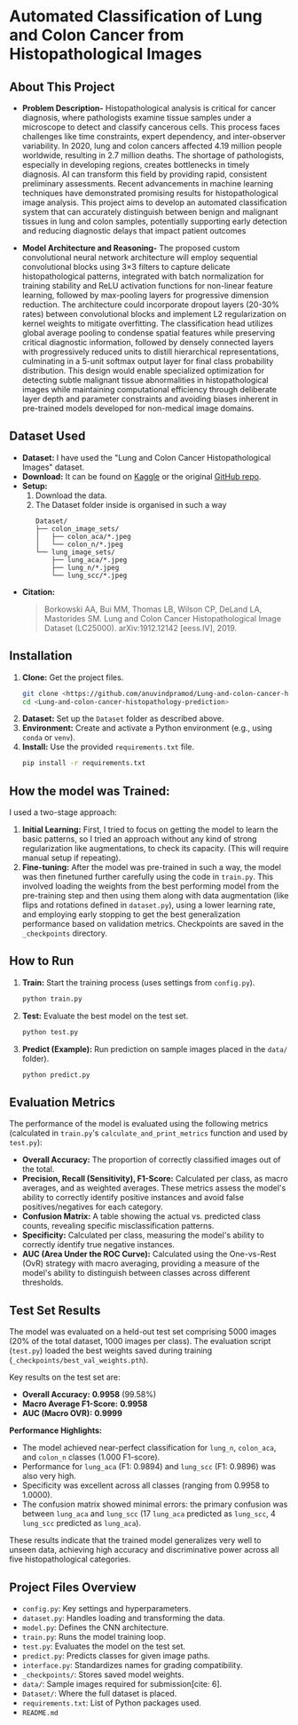 # Automated Classification of Lung and Colon Cancer from Histopathological Images

## About This Project

* **Problem Description-**
Histopathological analysis is critical for cancer diagnosis, where pathologists examine tissue samples under a microscope to detect and classify cancerous cells. This process faces challenges like time constraints, expert dependency, and inter-observer variability. In 2020, lung and colon cancers affected 4.19 million people worldwide, resulting in 2.7 million deaths. The shortage of pathologists, especially in developing regions, creates bottlenecks in timely diagnosis.
AI can transform this field by providing rapid, consistent preliminary assessments. Recent advancements in machine learning techniques have demonstrated promising results for histopathological image analysis. This project aims to develop an automated classification system that can accurately distinguish between benign and malignant tissues in lung and colon samples, potentially supporting early detection and reducing diagnostic delays that impact patient outcomes


* **Model Architecture and Reasoning-**
The proposed custom convolutional neural network architecture will employ sequential convolutional blocks using 3×3 filters to capture delicate histopathological patterns, integrated with batch normalization for training stability and ReLU activation functions for non-linear feature learning, followed by max-pooling layers for progressive dimension reduction. The architecture could incorporate dropout layers (20-30% rates) between convolutional blocks and implement L2 regularization on kernel weights to mitigate overfitting. The classification head utilizes global average pooling to condense spatial features while preserving critical diagnostic information, followed by densely connected layers with progressively reduced units to distill hierarchical representations, culminating in a 5-unit softmax output layer for final class probability distribution. This design would enable specialized optimization for detecting subtle malignant tissue abnormalities in histopathological images while maintaining computational efficiency through deliberate layer depth and parameter constraints and avoiding biases inherent in pre-trained models developed for non-medical image domains.


## Dataset Used

* **Dataset:** I have used the "Lung and Colon Cancer Histopathological Images" dataset.
* **Download:** It can be found on [Kaggle](https://www.kaggle.com/datasets/andrewmvd/lung-and-colon-cancer-histopathological-images) or the original [GitHub repo](https://github.com/tampapath/lung_colon_image_set).
* **Setup:**
    1.  Download the data.
    2. The Dataset folder inside is organised in such a way 
        ```
        Dataset/
        ├── colon_image_sets/
        │   ├── colon_aca/*.jpeg
        │   └── colon_n/*.jpeg
        └── lung_image_sets/
            ├── lung_aca/*.jpeg
            ├── lung_n/*.jpeg
            └── lung_scc/*.jpeg
        ```
* **Citation:**
    > Borkowski AA, Bui MM, Thomas LB, Wilson CP, DeLand LA, Mastorides SM. Lung and Colon Cancer Histopathological Image Dataset (LC25000). arXiv:1912.12142 \[eess.IV], 2019.

## Installation

1.  **Clone:** Get the project files.
    ```bash
    git clone <https://github.com/anuvindpramod/Lung-and-colon-cancer-histopathology-prediction-network.git>
    cd <Lung-and-colon-cancer-histopathology-prediction>
    ```
2.  **Dataset:** Set up the `Dataset` folder as described above.
3.  **Environment:** Create and activate a Python environment (e.g., using `conda` or `venv`).
4.  **Install:** Use the provided `requirements.txt` file.
    ```bash
    pip install -r requirements.txt
    ```

## How the model was Trained:

I used a two-stage approach:

1.  **Initial Learning:** First, I tried to focus on getting the model to learn the basic patterns, so I tried an approach without any kind of strong regularization like augmentations, to check its capacity. (This will require manual setup if repeating).
2.  **Fine-tuning:** After the model was pre-trained in such a way, the model was then finetuned further carefully using the code in `train.py`. This involved loading the weights from the best performing model from the pre-training step and then using them along with data augmentation (like flips and rotations defined in `dataset.py`), using a lower learning rate, and employing early stopping to get the best generalization performance based on validation metrics. Checkpoints are saved in the `_checkpoints` directory.

## How to Run

1.  **Train:** Start the training process (uses settings from `config.py`).
    ```bash
    python train.py
    ```
2.  **Test:** Evaluate the best model on the test set.
    ```bash
    python test.py
    ```
3.  **Predict (Example):** Run prediction on sample images placed in the `data/` folder).
    ```bash
    python predict.py
    ```


## Evaluation Metrics

The performance of the model is evaluated using the following metrics (calculated in `train.py`'s `calculate_and_print_metrics` function and used by `test.py`):

* **Overall Accuracy:** The proportion of correctly classified images out of the total.
* **Precision, Recall (Sensitivity), F1-Score:** Calculated per class, as macro averages, and as weighted averages. These metrics assess the model's ability to correctly identify positive instances and avoid false positives/negatives for each category.
* **Confusion Matrix:** A table showing the actual vs. predicted class counts, revealing specific misclassification patterns.
* **Specificity:** Calculated per class, measuring the model's ability to correctly identify true negative instances.
* **AUC (Area Under the ROC Curve):** Calculated using the One-vs-Rest (OvR) strategy with macro averaging, providing a measure of the model's ability to distinguish between classes across different thresholds.

## Test Set Results

The model was evaluated on a held-out test set comprising 5000 images (20% of the total dataset, 1000 images per class). The evaluation script (`test.py`) loaded the best weights saved during training (`_checkpoints/best_val_weights.pth`).

Key results on the test set are:

* **Overall Accuracy:** **0.9958** (99.58%)
* **Macro Average F1-Score:** **0.9958**
* **AUC (Macro OVR):** **0.9999**

**Performance Highlights:**

* The model achieved near-perfect classification for `lung_n`, `colon_aca`, and `colon_n` classes (1.000 F1-score).
* Performance for `lung_aca` (F1: 0.9894) and `lung_scc` (F1: 0.9896) was also very high.
* Specificity was excellent across all classes (ranging from 0.9958 to 1.0000).
* The confusion matrix showed minimal errors: the primary confusion was between `lung_aca` and `lung_scc` (17 `lung_aca` predicted as `lung_scc`, 4 `lung_scc` predicted as `lung_aca`).

These results indicate that the trained model generalizes very well to unseen data, achieving high accuracy and discriminative power across all five histopathological categories.

## Project Files Overview

* `config.py`: Key settings and hyperparameters.
* `dataset.py`: Handles loading and transforming the data.
* `model.py`: Defines the CNN architecture.
* `train.py`: Runs the model training loop.
* `test.py`: Evaluates the model on the test set.
* `predict.py`: Predicts classes for given image paths.
* `interface.py`: Standardizes names for grading compatibility.
* `_checkpoints/`: Stores saved model weights.
* `data/`: Sample images required for submission[cite: 6].
* `Dataset/`: Where the full dataset is placed.
* `requirements.txt`: List of Python packages used.
* `README.md`

